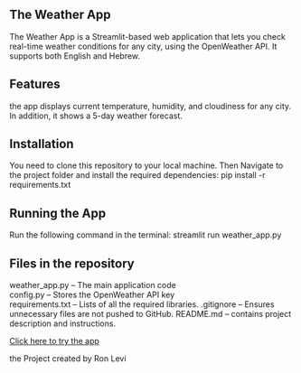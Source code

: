 ## The Weather App

The Weather App is a Streamlit-based web application that lets you check real-time weather conditions for any city, using the OpenWeather API. It supports both English and Hebrew.

## Features
the app displays current temperature, humidity, and cloudiness for any city. In addition, it shows a 5-day weather forecast.

## Installation
You need to clone this repository to your local machine. Then 
Navigate to the project folder and install the required dependencies:
pip install -r requirements.txt

## Running the App
Run the following command in the terminal:
streamlit run weather_app.py


## Files in the repository  
weather_app.py – The main application code  
config.py – Stores the OpenWeather API key  
requirements.txt – Lists of all the required libraries.
.gitignore – Ensures unnecessary files are not pushed to GitHub.
README.md – contains project description and instructions.


[Click here to try the app](https://theweatherapp.streamlit.app/)


the Project created by Ron Levi
